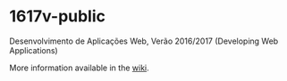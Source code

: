 # 1617v-public
Desenvolvimento de Aplicações Web, Verão 2016/2017 (Developing Web Applications) 

More information available in the [wiki](https://github.com/isel-leic-daw/1617v-public/wiki).
